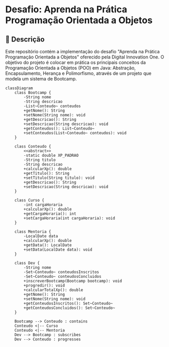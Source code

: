 # Desafio: Aprenda na Prática Programação Orientada a Objetos

## 📖 Descrição
Este repositório contém a implementação do desafio "Aprenda na Prática Programação Orientada a Objetos" oferecido pela Digital Innovation One. O objetivo do projeto é colocar em prática os principais conceitos da Programação Orientada a Objetos (POO) em Java: Abstração, Encapsulamento, Herança e Polimorfismo, através de um projeto que modela um sistema de Bootcamp.

```mermaid
classDiagram
    class Bootcamp {
        -String nome
        -String descricao
        -List~Conteudo~ conteudos
        +getNome(): String
        +setNome(String nome): void
        +getDescricao(): String
        +setDescricao(String descricao): void
        +getConteudos(): List~Conteudo~
        +setConteudos(List~Conteudo~ conteudos): void
    }

    class Conteudo {
        <<abstract>>
        -static double XP_PADRAO
        -String titulo
        -String descricao
        +calcularXp(): double
        +getTitulo(): String
        +setTitulo(String titulo): void
        +getDescricao(): String
        +setDescricao(String descricao): void
    }

    class Curso {
        -int cargaHoraria
        +calcularXp(): double
        +getCargaHoraria(): int
        +setCargaHoraria(int cargaHoraria): void
    }

    class Mentoria {
        -LocalDate data
        +calcularXp(): double
        +getData(): LocalDate
        +setData(LocalDate data): void
    }

    class Dev {
        -String nome
        -Set~Conteudo~ conteudosInscritos
        -Set~Conteudo~ conteudosConcluidos
        +inscreverBootcamp(Bootcamp bootcamp): void
        +progredir(): void
        +calcularTotalXp(): double
        +getNome(): String
        +setNome(String nome): void
        +getConteudosInscritos(): Set~Conteudo~
        +getConteudosConcluidos(): Set~Conteudo~
    }

    Bootcamp --> Conteudo : contains
    Conteudo <|-- Curso
    Conteudo <|-- Mentoria
    Dev --> Bootcamp : subscribes
    Dev --> Conteudo : progresses

```
